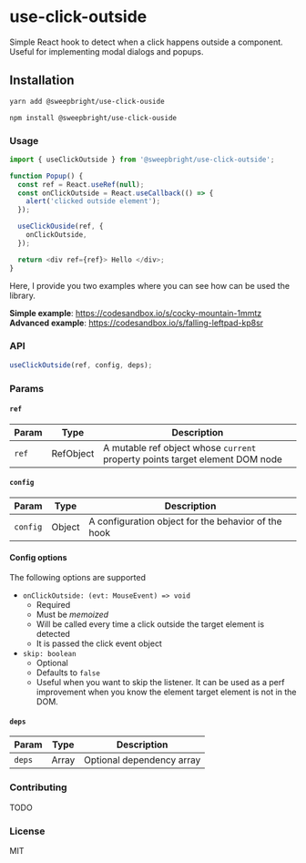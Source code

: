 # use-click-outside

Simple React hook to detect when a click happens outside a component.
Useful for implementing modal dialogs and popups.

## Installation

```bash
yarn add @sweepbright/use-click-ouside
```

```
npm install @sweepbright/use-click-ouside
```

### Usage

```javascript
import { useClickOutside } from '@sweepbright/use-click-outside';

function Popup() {
  const ref = React.useRef(null);
  const onClickOutside = React.useCallback(() => {
    alert('clicked outside element');
  });

  useClickOuside(ref, {
    onClickOutside,
  });

  return <div ref={ref}> Hello </div>;
}
```

Here, I provide you two examples where you can see how can be used the library.

**Simple example**: https://codesandbox.io/s/cocky-mountain-1mmtz
**Advanced example**: https://codesandbox.io/s/falling-leftpad-kp8sr

### API

```javascript
useClickOutside(ref, config, deps);
```

### Params

#### `ref`

| Param | Type      | Description                                                                  |
| ----- | --------- | ---------------------------------------------------------------------------- |
| `ref` | RefObject | A mutable ref object whose `current` property points target element DOM node |

#### `config`

| Param    | Type   | Description                                         |
| -------- | ------ | --------------------------------------------------- |
| `config` | Object | A configuration object for the behavior of the hook |

#### Config options

The following options are supported

- `onClickOutside: (evt: MouseEvent) => void`
  - Required
  - Must be _memoized_
  - Will be called every time a click outside the target element is detected
  - It is passed the click event object
- `skip: boolean`
  - Optional
  - Defaults to `false`
  - Useful when you want to skip the listener. It can be used as a perf improvement when you know the element target element is not in the DOM.

#### `deps`

| Param  | Type  | Description               |
| ------ | ----- | ------------------------- |
| `deps` | Array | Optional dependency array |

### Contributing

TODO

### License

MIT
